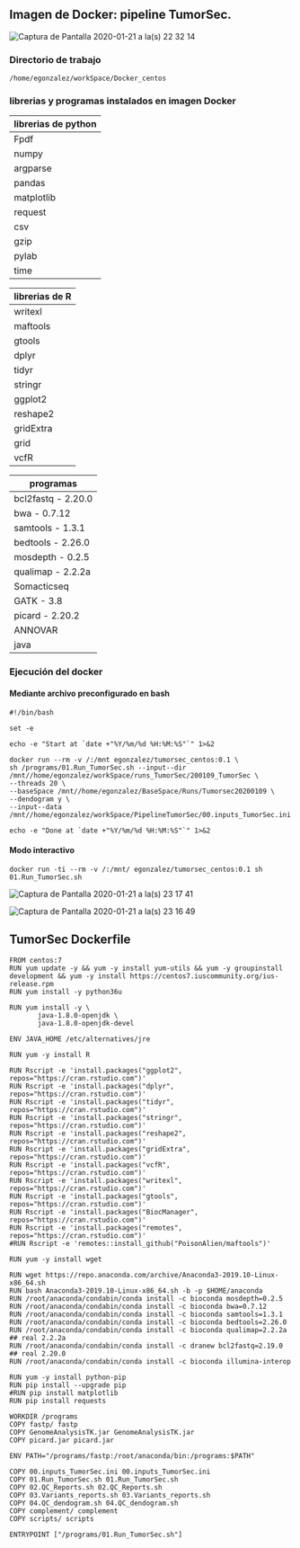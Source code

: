 
## Imagen de Docker: pipeline TumorSec.



![Captura de Pantalla 2020-01-21 a la(s) 22 32 14](https://user-images.githubusercontent.com/37847170/72857961-f9668900-3c9d-11ea-9648-64b16cd3c3ce.png)



### Directorio de trabajo
```
/home/egonzalez/workSpace/Docker_centos
```


### librerias y programas instalados en imagen Docker 

| librerias de python  |  
|----------|
| Fpdf |
| numpy | 
| argparse | 
| pandas|
| matplotlib |
| request|
| csv |
| gzip |
| pylab |
| time |

|librerias de R |
|----------|
| writexl |
| maftools |
| gtools |
| dplyr |
| tidyr |
| stringr |
| ggplot2 |
| reshape2 |
| gridExtra |
| grid |
| vcfR |

| programas |
|----------|
| bcl2fastq - 2.20.0 |
| bwa - 0.7.12 |
| samtools - 1.3.1 |
| bedtools - 2.26.0 |
| mosdepth - 0.2.5 |
| qualimap - 2.2.2a |
| Somacticseq |
| GATK - 3.8|
| picard - 2.20.2|
| ANNOVAR |
| java |


### Ejecución del docker 

#### Mediante archivo preconfigurado en bash
```
#!/bin/bash

set -e

echo -e "Start at `date +"%Y/%m/%d %H:%M:%S"`" 1>&2

docker run --rm -v /:/mnt egonzalez/tumorsec_centos:0.1 \
sh /programs/01.Run_TumorSec.sh --input--dir /mnt//home/egonzalez/workSpace/runs_TumorSec/200109_TumorSec \
--threads 20 \
--baseSpace /mnt//home/egonzalez/BaseSpace/Runs/Tumorsec20200109 \
--dendogram y \
--input--data /mnt//home/egonzalez/workSpace/PipelineTumorSec/00.inputs_TumorSec.ini

echo -e "Done at `date +"%Y/%m/%d %H:%M:%S"`" 1>&2

```

#### Modo interactivo 

```
docker run -ti --rm -v /:/mnt/ egonzalez/tumorsec_centos:0.1 sh 01.Run_TumorSec.sh
```

![Captura de Pantalla 2020-01-21 a la(s) 23 17 41](https://user-images.githubusercontent.com/37847170/72859991-48172180-3ca4-11ea-852f-9d80511ad097.png)


![Captura de Pantalla 2020-01-21 a la(s) 23 16 49](https://user-images.githubusercontent.com/37847170/72859987-451c3100-3ca4-11ea-9768-bf0d712d1672.png)


## TumorSec Dockerfile

```
FROM centos:7
RUN yum update -y && yum -y install yum-utils && yum -y groupinstall development && yum -y install https://centos7.iuscommunity.org/ius-release.rpm
RUN yum install -y python36u

RUN yum install -y \
       java-1.8.0-openjdk \
       java-1.8.0-openjdk-devel

ENV JAVA_HOME /etc/alternatives/jre

RUN yum -y install R

RUN Rscript -e 'install.packages("ggplot2", repos="https://cran.rstudio.com")'
RUN Rscript -e 'install.packages("dplyr", repos="https://cran.rstudio.com")'
RUN Rscript -e 'install.packages("tidyr", repos="https://cran.rstudio.com")'
RUN Rscript -e 'install.packages("stringr", repos="https://cran.rstudio.com")'
RUN Rscript -e 'install.packages("reshape2", repos="https://cran.rstudio.com")'
RUN Rscript -e 'install.packages("gridExtra", repos="https://cran.rstudio.com")'
RUN Rscript -e 'install.packages("vcfR", repos="https://cran.rstudio.com")'
RUN Rscript -e 'install.packages("writexl", repos="https://cran.rstudio.com")'
RUN Rscript -e 'install.packages("gtools", repos="https://cran.rstudio.com")'
RUN Rscript -e 'install.packages("BiocManager", repos="https://cran.rstudio.com")'
RUN Rscript -e 'install.packages("remotes", repos="https://cran.rstudio.com")'
#RUN Rscript -e 'remotes::install_github("PoisonAlien/maftools")'

RUN yum -y install wget

RUN wget https://repo.anaconda.com/archive/Anaconda3-2019.10-Linux-x86_64.sh
RUN bash Anaconda3-2019.10-Linux-x86_64.sh -b -p $HOME/anaconda
RUN /root/anaconda/condabin/conda install -c bioconda mosdepth=0.2.5
RUN /root/anaconda/condabin/conda install -c bioconda bwa=0.7.12
RUN /root/anaconda/condabin/conda install -c bioconda samtools=1.3.1
RUN /root/anaconda/condabin/conda install -c bioconda bedtools=2.26.0 
RUN /root/anaconda/condabin/conda install -c bioconda qualimap=2.2.2a ## real 2.2.2a
RUN /root/anaconda/condabin/conda install -c dranew bcl2fastq=2.19.0 ## real 2.20.0
RUN /root/anaconda/condabin/conda install -c bioconda illumina-interop

RUN yum -y install python-pip
RUN pip install --upgrade pip
#RUN pip install matplotlib
RUN pip install requests

WORKDIR /programs
COPY fastp/ fastp
COPY GenomeAnalysisTK.jar GenomeAnalysisTK.jar
COPY picard.jar picard.jar

ENV PATH="/programs/fastp:/root/anaconda/bin:/programs:$PATH"

COPY 00.inputs_TumorSec.ini 00.inputs_TumorSec.ini
COPY 01.Run_TumorSec.sh 01.Run_TumorSec.sh
COPY 02.QC_Reports.sh 02.QC_Reports.sh
COPY 03.Variants_reports.sh 03.Variants_reports.sh
COPY 04.QC_dendogram.sh 04.QC_dendogram.sh 
COPY complement/ complement
COPY scripts/ scripts

ENTRYPOINT ["/programs/01.Run_TumorSec.sh"]

